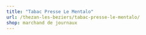 ```yaml
---
title: "Tabac Presse Le Mentalo"
url: /thezan-les-beziers/tabac-presse-le-mentalo/
shop: marchand de journaux
---
```

